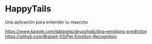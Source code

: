 # HappyTails
Una aplicación para entender tu mascota

https://www.kaggle.com/datasets/devzohaib/dog-emotions-prediction
https://github.com/Bratajit-03/Pet-Emotion-Recognition
